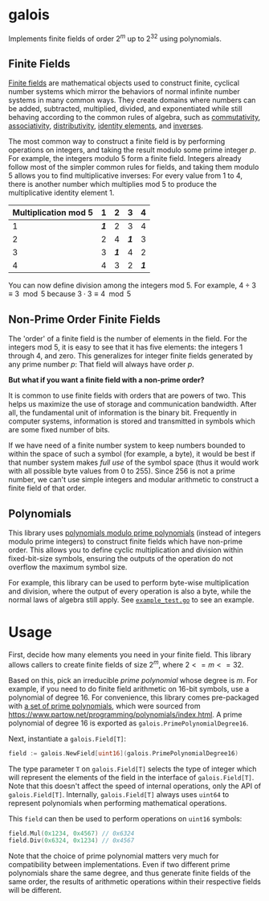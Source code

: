 # galois

Implements finite fields of order $2^m$ up to $2^{32}$ using polynomials.

## Finite Fields

[Finite fields](https://en.wikipedia.org/wiki/Finite_field) are mathematical objects used to construct finite, cyclical number systems which mirror the behaviors of normal infinite number systems in many common ways. They create domains where numbers can be added, subtracted, multiplied, divided, and exponentiated while still behaving according to the common rules of algebra, such as [commutativity](https://en.wikipedia.org/wiki/Commutativity), [associativity](https://en.wikipedia.org/wiki/Associativity), [distributivity](https://en.wikipedia.org/wiki/Distributivity), [identity elements](https://en.wikipedia.org/wiki/Multiplicative_identity), and [inverses](https://en.wikipedia.org/wiki/Multiplicative_inverse).

The most common way to construct a finite field is by performing operations on integers, and taking the result modulo some prime integer $p$. For example, the integers modulo 5 form a finite field. Integers already follow most of the simpler common rules for fields, and taking them modulo 5 allows you to find multiplicative inverses: For every value from 1 to 4, there is another number which multiplies mod 5 to produce the multiplicative identity element 1.

|Multiplication mod 5|1|2|3|4|
|--------------------|-|-|-|-|
|1|<b><i>1</i></b>|2|3|4|
|2|2|4|<b><i>1</i></b>|3|
|3|3|<b><i>1</i></b>|4|2|
|4|4|3|2|<b><i>1</i></b>|

You can now define division among the integers mod 5. For example, $4 \div 3 \equiv 3 \mod{5}$ because $3 \cdot 3 \equiv 4 \mod{5}$

## Non-Prime Order Finite Fields

The 'order' of a finite field is the number of elements in the field. For the integers mod 5, it is easy to see that it has five elements: the integers 1 through 4, and zero. This generalizes for integer finite fields generated by any prime number $p$: That field will always have order $p$.

**But what if you want a finite field with a non-prime order?**

It is common to use finite fields with orders that are powers of two. This helps us maximize the use of storage and communication bandwidth. After all, the fundamental unit of information is the binary bit. Frequently in computer systems, information is stored and transmitted in symbols which are some fixed number of bits.

If we have need of a finite number system to keep numbers bounded to within the space of such a symbol (for example, a byte), it would be best if that number system makes _full use_ of the symbol space (thus it would work with all possible byte values from 0 to 255). Since 256 is not a prime number, we can't use simple integers and modular arithmetic to construct a finite field of that order.

## Polynomials

This library uses [polynomials modulo prime polynomials](https://en.wikipedia.org/wiki/Finite_field#Non-prime_fields) (instead of integers modulo prime integers) to construct finite fields which have non-prime order. This allows you to define cyclic multiplication and division within fixed-bit-size symbols, ensuring the outputs of the operation do not overflow the maximum symbol size.

For example, this library can be used to perform byte-wise multiplication and division, where the output of every operation is also a byte, while the normal laws of algebra still apply. See [`example_test.go`](./example_test.go) to see an example.

# Usage

First, decide how many elements you need in your finite field. This library allows callers to create finite fields of size $2^m$, where $2 <= m <= 32$.

Based on this, pick an irreducible _prime polynomial_ whose degree is $m$. For example, if you need to do finite field arithmetic on 16-bit symbols, use a polynomial of degree 16. For convenience, this library comes pre-packaged with [a set of prime polynomials](./primes.go), which were sourced from https://www.partow.net/programming/polynomials/index.html. A prime polynomial of degree 16 is exported as `galois.PrimePolynomialDegree16`.

Next, instantiate a `galois.Field[T]`:

```go
field := galois.NewField[uint16](galois.PrimePolynomialDegree16)
```

The type parameter `T` on `galois.Field[T]` selects the type of integer which will represent the elements of the field in the interface of `galois.Field[T]`. Note that this doesn't affect the speed of internal operations, only the API of `galois.Field[T]`. Internally, `galois.Field[T]` always uses `uint64` to represent polynomials when performing mathematical operations.

This `field` can then be used to perform operations on `uint16` symbols:

```go
field.Mul(0x1234, 0x4567) // 0x6324
field.Div(0x6324, 0x1234) // 0x4567
```

Note that the choice of prime polynomial matters very much for compatibility between implementations. Even if two different prime polynomials share the same degree, and thus generate finite fields of the same order, the results of arithmetic operations within their respective fields will be different.
